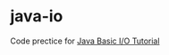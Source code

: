 # java-io

Code prectice for [Java Basic I/O Tutorial](https://docs.oracle.com/javase/tutorial/essential/io/bytestreams.html)
